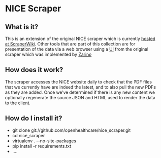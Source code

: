 
NICE Scraper
============

What is it?
-----------

This is an extension of the original NICE scraper which is currently [hosted at ScraperWiki](https://scraperwiki.com/scrapers/nice_scraper/). Other tools that are part of this collection are for presentation of the data via a web browser using a [UI](https://views.scraperwiki.com/run/nice_html_view/) from the original scraper which was implemented by [Zarino](http://www.zarino.co.uk/)


How does it work?
-----------------

The scraper accesses the NICE website daily to check that the PDF files that we currently have are indeed the latest, and to also pull the new PDFs as they are added. Once we've determined if there is any new content we optionally regenerate the source JSON and HTML used to render the data to the client.


How do I install it?
--------------------

* git clone git://github.com/openhealthcare/nice_scraper.git
* cd nice_scraper
* virtualenv . --no-site-packages
* pip install -r requirements.txt
* ....